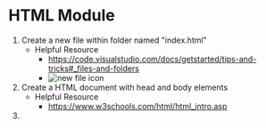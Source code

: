 # HTML Module

1. Create a new file within folder named "index.html"
   - Helpful Resource
     - https://code.visualstudio.com/docs/getstarted/tips-and-tricks#_files-and-folders
     - ![new file icon](https://code.visualstudio.com/assets/docs/nodejs/nodejs/toolbar-new-file.png)
1. Create a HTML document with head and body elements
   - Helpful Resource
     - https://www.w3schools.com/html/html_intro.asp
1. 